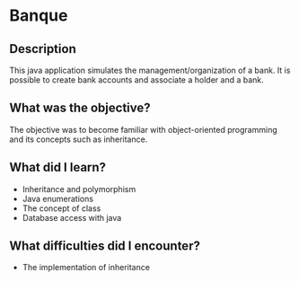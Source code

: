 # Banque

## Description

This java application simulates the management/organization of a bank. It is possible to create bank accounts and associate a holder and a bank.

## What was the objective?

The objective was to become familiar with object-oriented programming and its concepts such as inheritance.

## What did I learn?

- Inheritance and polymorphism 
- Java enumerations
- The concept of class
- Database access with java

## What difficulties did I encounter?

- The implementation of inheritance

